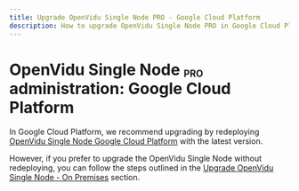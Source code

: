 ```yaml
---
title: Upgrade OpenVidu Single Node PRO - Google Cloud Platform
description: How to upgrade OpenVidu Single Node PRO in Google Cloud Platform.
---
```


# OpenVidu Single Node <span class="openvidu-tag openvidu-pro-tag" style="font-size: .6em; vertical-align: text-bottom">PRO</span> administration: Google Cloud Platform

In Google Cloud Platform, we recommend upgrading by redeploying [OpenVidu Single Node Google Cloud Platform](../azure/install.md) with the latest version.

However, if you prefer to upgrade the OpenVidu Single Node without redeploying, you can follow the steps outlined in the [Upgrade OpenVidu Single Node - On Premises](../on-premises/upgrade.md) section.
